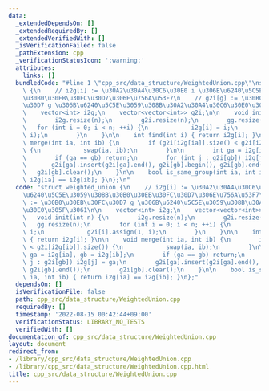 ```yaml
---
data:
  _extendedDependsOn: []
  _extendedRequiredBy: []
  _extendedVerifiedWith: []
  _isVerificationFailed: false
  _pathExtension: cpp
  _verificationStatusIcon: ':warning:'
  attributes:
    links: []
  bundledCode: "#line 1 \"cpp_src/data_structure/WeightedUnion.cpp\"\nstruct weighted_union\
    \ {\n    // i2g[i] := \u30A2\u30A4\u30C6\u30E0 i \u306E\u6240\u5C5E\u3059\u308B\
    \u30B0\u30EB\u30FC\u30D7\u306E\u756A\u53F7\n    // g2i[g] := \u30B0\u30EB\u30FC\
    \u30D7 g \u306B\u6240\u5C5E\u3059\u308B\u30A2\u30A4\u30C6\u30E0\u305F\u3061\n\n\
    \    vector<int> i2g;\n    vector<vector<int>> g2i;\n\n    void init(int n) {\n\
    \        i2g.resize(n);\n        g2i.resize(n);\n        gg.resize(n);\n     \
    \   for (int i = 0; i < n; ++i) {\n            i2g[i] = i;\n            g2i[i].assign(1,\
    \ i);\n        }\n    }\n\n    int find(int i) { return i2g[i]; }\n\n    void\
    \ merge(int ia, int ib) {\n        if (g2i[i2g[ia]].size() < g2i[i2g[ib]].size())\
    \ {\n            swap(ia, ib);\n        }\n\n        int ga = i2g[ia], gb = i2g[ib];\n\
    \        if (ga == gb) return;\n        for (int j : g2i[gb]) i2g[j] = ga;\n \
    \       g2i[ga].insert(g2i[ga].end(), g2i[gb].begin(), g2i[gb].end());\n     \
    \   g2i[gb].clear();\n    }\n\n    bool is_same_group(int ia, int ib) { return\
    \ i2g[ia] == i2g[ib]; }\n};\n"
  code: "struct weighted_union {\n    // i2g[i] := \u30A2\u30A4\u30C6\u30E0 i \u306E\
    \u6240\u5C5E\u3059\u308B\u30B0\u30EB\u30FC\u30D7\u306E\u756A\u53F7\n    // g2i[g]\
    \ := \u30B0\u30EB\u30FC\u30D7 g \u306B\u6240\u5C5E\u3059\u308B\u30A2\u30A4\u30C6\
    \u30E0\u305F\u3061\n\n    vector<int> i2g;\n    vector<vector<int>> g2i;\n\n \
    \   void init(int n) {\n        i2g.resize(n);\n        g2i.resize(n);\n     \
    \   gg.resize(n);\n        for (int i = 0; i < n; ++i) {\n            i2g[i] =\
    \ i;\n            g2i[i].assign(1, i);\n        }\n    }\n\n    int find(int i)\
    \ { return i2g[i]; }\n\n    void merge(int ia, int ib) {\n        if (g2i[i2g[ia]].size()\
    \ < g2i[i2g[ib]].size()) {\n            swap(ia, ib);\n        }\n\n        int\
    \ ga = i2g[ia], gb = i2g[ib];\n        if (ga == gb) return;\n        for (int\
    \ j : g2i[gb]) i2g[j] = ga;\n        g2i[ga].insert(g2i[ga].end(), g2i[gb].begin(),\
    \ g2i[gb].end());\n        g2i[gb].clear();\n    }\n\n    bool is_same_group(int\
    \ ia, int ib) { return i2g[ia] == i2g[ib]; }\n};"
  dependsOn: []
  isVerificationFile: false
  path: cpp_src/data_structure/WeightedUnion.cpp
  requiredBy: []
  timestamp: '2022-08-15 00:42:44+09:00'
  verificationStatus: LIBRARY_NO_TESTS
  verifiedWith: []
documentation_of: cpp_src/data_structure/WeightedUnion.cpp
layout: document
redirect_from:
- /library/cpp_src/data_structure/WeightedUnion.cpp
- /library/cpp_src/data_structure/WeightedUnion.cpp.html
title: cpp_src/data_structure/WeightedUnion.cpp
---
```

